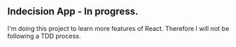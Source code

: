 ## Indecision App - In progress.

I'm doing this project to learn more features of React. Therefore I will not be following a TDD process.

